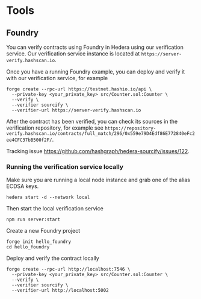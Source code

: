 # Tools

## Foundry

You can verify contracts using Foundry in Hedera using our verification service.
Our verification service instance is located at `https://server-verify.hashscan.io`.

Once you have a running Foundry example, you can deploy and verify it with our verification service, for example

```console
forge create --rpc-url https://testnet.hashio.io/api \
  --private-key <your_private_key> src/Counter.sol:Counter \
  --verify \
  --verifier sourcify \
  --verifier-url https://server-verify.hashscan.io
```

After the contract has been verified, you can check its sources in the verification repository, for example see `https://repository-verify.hashscan.io/contracts/full_match/296/0x559e79D4Edf86E772840eFc2ee4CFC37bB500f2F/`.

Tracking issue <https://github.com/hashgraph/hedera-sourcify/issues/122>.

### Running the verification service locally

Make sure you are running a local node instance and grab one of the alias ECDSA keys.

```console
hedera start -d --network local
```

Then start the local verification service

```console
npm run server:start
```

Create a new Foundry project

```console
forge init hello_foundry
cd hello_foundry
```

Deploy and verify the contract locally

```console
forge create --rpc-url http://localhost:7546 \
  --private-key <your_private_key> src/Counter.sol:Counter \
  --verify \
  --verifier sourcify \
  --verifier-url http://localhost:5002
```
